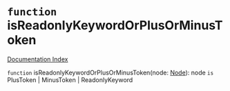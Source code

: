 # `function` isReadonlyKeywordOrPlusOrMinusToken

[Documentation Index](../README.md)

`function` isReadonlyKeywordOrPlusOrMinusToken(node: [Node](../private.interface.Node/README.md)): node `is` PlusToken | MinusToken | ReadonlyKeyword